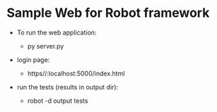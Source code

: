 # Sample Web for Robot framework

- To run the web application:
  - py server.py
  
- login page: 
  - https//:localhost:5000/index.html
  
- run the tests (results in output dir): 
  - robot -d output tests 